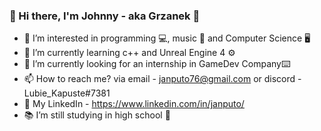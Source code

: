 ### 👋 Hi there, I'm Johnny - aka Grzanek 👋

- 👀 I’m interested in programming 💻, music 🎵 and Computer Science 🖥️
- 🌱 I’m currently learning c++ and Unreal Engine 4 ⚙️
- 💞️ I’m currently looking for an internship in GameDev Company⌨️
- 📫 How to reach me? via email - janputo76@gmail.com or discord - Lubie_Kapuste#7381 
- 💼 My LinkedIn - https://www.linkedin.com/in/janputo/
- 📚 I’m still studying in high school 😬
